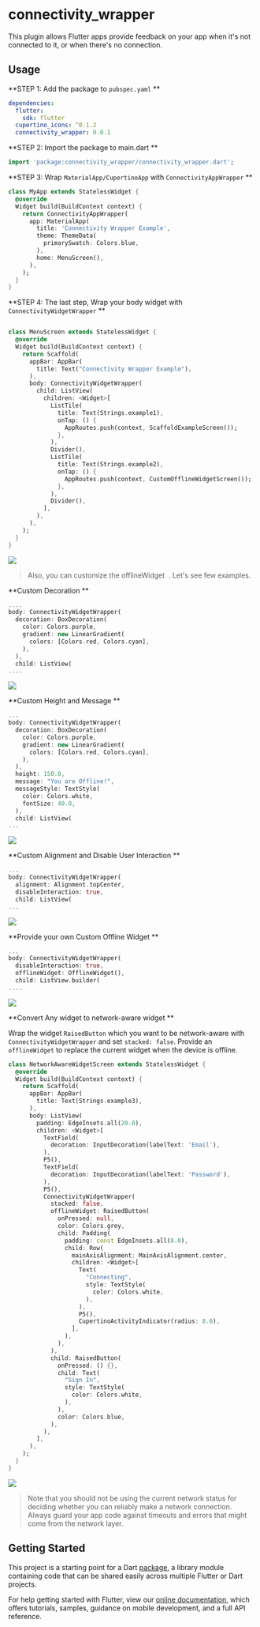 # connectivity_wrapper

This plugin allows Flutter apps provide feedback on your app when it's not connected to it, or when there's no connection.

## Usage

**STEP 1: Add the package to `pubspec.yaml`
**
```yaml
dependencies:
  flutter:
    sdk: flutter
  cupertino_icons: ^0.1.2
  connectivity_wrapper: 0.0.1
```

**STEP 2: Import the package to main.dart
**
```dart
import 'package:connectivity_wrapper/connectivity_wrapper.dart';
```
**STEP 3: Wrap `MaterialApp/CupertinoApp` with `ConnectivityAppWrapper`
**
```dart
class MyApp extends StatelessWidget {
  @override
  Widget build(BuildContext context) {
    return ConnectivityAppWrapper(
      app: MaterialApp(
        title: 'Connectivity Wrapper Example',
        theme: ThemeData(
          primarySwatch: Colors.blue,
        ),
        home: MenuScreen(),
      ),
    );
  }
}
```

**STEP 4: The last step, Wrap your body widget with `ConnectivityWidgetWrapper`
**
```dart

class MenuScreen extends StatelessWidget {
  @override
  Widget build(BuildContext context) {
    return Scaffold(
      appBar: AppBar(
        title: Text("Connectivity Wrapper Example"),
      ),
      body: ConnectivityWidgetWrapper(
        child: ListView(
          children: <Widget>[
            ListTile(
              title: Text(Strings.example1),
              onTap: () {
                AppRoutes.push(context, ScaffoldExampleScreen());
              },
            ),
            Divider(),
            ListTile(
              title: Text(Strings.example2),
              onTap: () {
                AppRoutes.push(context, CustomOfflineWidgetScreen());
              },
            ),
            Divider(),
          ],
        ),
      ),
    );
  }
}
```

![](https://cdn-images-1.medium.com/max/800/1*0ClOpA0bDy57h8ib9XiqQg.gif)


> Also, you can customize the offlineWidget  . Let's see few examples.


**Custom Decoration
**

```dart
....
body: ConnectivityWidgetWrapper(
  decoration: BoxDecoration(
    color: Colors.purple,
    gradient: new LinearGradient(
      colors: [Colors.red, Colors.cyan],
    ),
  ),
  child: ListView(
....
```

![](https://cdn-images-1.medium.com/max/600/1*qUAaseD03Jrk7I91LDv-sQ.png)


**Custom Height and Message
**

```dart
...
body: ConnectivityWidgetWrapper(
  decoration: BoxDecoration(
    color: Colors.purple,
    gradient: new LinearGradient(
      colors: [Colors.red, Colors.cyan],
    ),
  ),
  height: 150.0,
  message: "You are Offline!",
  messageStyle: TextStyle(
    color: Colors.white,
    fontSize: 40.0,
  ),
  child: ListView(
...
```

![](https://cdn-images-1.medium.com/max/600/1*OeVKSyfV2X9VhupXRdwb2g.png)

**Custom Alignment and Disable User Interaction
**

```dart
...
body: ConnectivityWidgetWrapper(
  alignment: Alignment.topCenter,
  disableInteraction: true,
  child: ListView(
...
```

![](https://cdn-images-1.medium.com/max/600/1*wHJXb7XqHizgEvZ-RjhsDA.gif)



**Provide your own Custom Offline Widget
**

```dart
...
body: ConnectivityWidgetWrapper(
  disableInteraction: true,
  offlineWidget: OfflineWidget(),
  child: ListView.builder(
....
```

![](https://cdn-images-1.medium.com/max/600/1*95pBwxafvlsDvcYIs9krJQ.gif)


**Convert Any widget to network-aware widget
**

Wrap the widget `RaisedButton` which you want to be network-aware with `ConnectivityWidgetWrapper` and set `stacked: false`.
Provide an `offlineWidget` to replace the current widget when the device is offline.

```dart
class NetworkAwareWidgetScreen extends StatelessWidget {
  @override
  Widget build(BuildContext context) {
    return Scaffold(
      appBar: AppBar(
        title: Text(Strings.example3),
      ),
      body: ListView(
        padding: EdgeInsets.all(20.0),
        children: <Widget>[
          TextField(
            decoration: InputDecoration(labelText: 'Email'),
          ),
          P5(),
          TextField(
            decoration: InputDecoration(labelText: 'Password'),
          ),
          P5(),
          ConnectivityWidgetWrapper(
            stacked: false,
            offlineWidget: RaisedButton(
              onPressed: null,
              color: Colors.grey,
              child: Padding(
                padding: const EdgeInsets.all(8.0),
                child: Row(
                  mainAxisAlignment: MainAxisAlignment.center,
                  children: <Widget>[
                    Text(
                      "Connecting",
                      style: TextStyle(
                        color: Colors.white,
                      ),
                    ),
                    P5(),
                    CupertinoActivityIndicator(radius: 8.0),
                  ],
                ),
              ),
            ),
            child: RaisedButton(
              onPressed: () {},
              child: Text(
                "Sign In",
                style: TextStyle(
                  color: Colors.white,
                ),
              ),
              color: Colors.blue,
            ),
          ),
        ],
      ),
    );
  }
}
```

![](https://cdn-images-1.medium.com/max/800/1*Biyy0EnWf8yVeA40iJcKGQ.gif)




> Note that you should not be using the current network status for deciding
whether you can reliably make a network connection. Always guard your app code
against timeouts and errors that might come from the network layer.
 
## Getting Started

This project is a starting point for a Dart
[package](https://flutter.dev/developing-packages/),
a library module containing code that can be shared easily across
multiple Flutter or Dart projects.

For help getting started with Flutter, view our 
[online documentation](https://flutter.dev/docs), which offers tutorials, 
samples, guidance on mobile development, and a full API reference.
